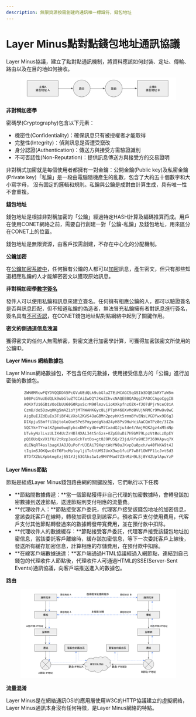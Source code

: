 ```yaml
---
description: 無限資源按需創建的通訊唯一標識符，錢包地址
---
```


# Layer Minus點對點錢包地址通訊協議

Layer Minus協議，建立了點對點通訊機制，將資料應該如何封裝、定址、傳輸、路由以及在目的地如何接收。

<figure><img src="../../../.gitbook/assets/image (4).png" alt=""><figcaption></figcaption></figure>

**非對稱加密學**

密碼學(Cryptography)包含以下元素：

* 機密性(Confidentiality)：確保訊息只有被授權者才能取得
* 完整性(Integrity)：偵測訊息是否遭受竄改
* 身分認證(Authentication)：傳送方與接受方需驗證識別
* 不可否認性(Non-Reputation)：提供訊息傳送方與接受方的交易證明

非對稱式加密就是每個使用者都擁有一對金鑰：公開金鑰(Public key)及私密金鑰(Private key)「私鑰」是一段由電腦隨機產生的亂數，包含了大約五十個數字和大小寫字母， 沒有固定的邏輯和規則。私鑰與公鑰是成對由計算生成，具有唯一性不會重複。

**錢包地址**

錢包地址是根據非對稱加密的「公鑰」經過特定HASH計算及編碼推算而成。用戶在使用CONET網絡之前，需要自行創建一對「公鑰-私鑰」及錢包地址，用來區分在CONET上的位置。

錢包地址是無限資源，由客戶按需創建，不存在中心化的分配機制。

**公鑰加密**

在[公鑰加密系統中](https://cacr.uwaterloo.ca/hac/about/chap8.pdf)，任何擁有公鑰的人都可以[加密](https://en.wikipedia.org/wiki/Encryption)訊息，產生密文，但只有那些知道相應私鑰的人才能解密密文以獲取原始訊息。

**非對稱加密學**[**數字簽名**](https://en.wikipedia.org/wiki/Digital\_signature)

發件人可以使用私鑰和訊息來建立簽名。任何擁有相應公鑰的人，都可以驗證簽名是否與訊息匹配，但不知道私鑰的偽造者，無法冒充私鑰擁有者對訊息進行簽名，簽名具有[不可否認](https://en.wikipedia.org/wiki/Non-repudiation)，在CONET錢包地址點對點網絡中起到了關鍵作用。

**密文的側通道信息洩漏**

獲得密文的任何人無需解密，對密文進行加密學計算，可獲得加密該密文所使用的公鑰ID。

**Layer Minus 網絡數據包**

Layer Minus網絡數據包，不包含任何元數據，使用接受信息方的「公鑰」進行加密後的數據包。

<figure><img src="../../../.gitbook/assets/image (5).png" alt=""><figcaption></figcaption></figure>

**Layer Minus節點**

節點是組成Layer Minus錢包路由網的關鍵設施，它們執行以下任務

* **節點間數據傳遞：**當一個節點獲得非自己代理的加密數據時，會轉發該加密數據到送達節點，送達節點則支付相應的流量費。
* **代理收件人：**節點接受客戶委託，代理客戶接受該錢包地址的加密信息，當該委託客戶在線時，轉發加密信息到該客戶。預收客戶支付使用費用，代客戶支付其他節點轉發過來的數據轉發帶寬費用，並在預付款中扣除。
* **代理收件人的數據緩存：**節點接受客戶委託，代理客戶接受該錢包地址加密信息，當該委託客戶離線時，緩存該加密信息，等下一次委託客戶上線後，發送所有緩存加密信息，計算相應的存儲費用，在預付款中扣除。
* **在線客戶端數據送達：**客戶端通過HTML協議經過入網節點，連結到自己錢包的代理收件人節點後，代理收件人可通過HTML的SSE(Server-Sent Events)通訊協議，向客戶端推送進入的數據包。

**路由**

<figure><img src="../../../.gitbook/assets/image (6).png" alt=""><figcaption></figcaption></figure>

**流量混淆**

Layer Minus是在網絡通訊OSI的應用層使用W3C的HTTP協議建立的虛擬網絡，Layer Minus通訊本身沒有任何特徵，是Layer Minus網絡的特點。
